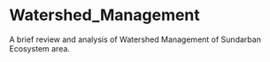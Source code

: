 # Watershed_Management
 A brief review and analysis of Watershed Management of Sundarban Ecosystem area.
